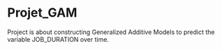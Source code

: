 # Projet_GAM
Project is about constructing Generalized Additive Models to predict the variable JOB_DURATION over time.   
